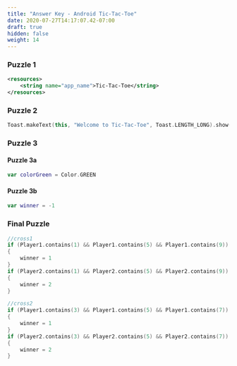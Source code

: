 ```yaml
---
title: "Answer Key - Android Tic-Tac-Toe"
date: 2020-07-27T14:17:07.42-07:00
draft: true
hidden: false
weight: 14
---
```


### Puzzle 1
```xml
<resources>
    <string name="app_name">Tic-Tac-Toe</string>
</resources>
```

### Puzzle 2
```kotlin
Toast.makeText(this, "Welcome to Tic-Tac-Toe", Toast.LENGTH_LONG).show()
```

### Puzzle 3
#### Puzzle 3a
```kotlin
var colorGreen = Color.GREEN
```
#### Puzzle 3b
```kotlin
var winner = -1
```

### Final Puzzle
```kotlin
//cross1
if (Player1.contains(1) && Player1.contains(5) && Player1.contains(9))
{
    winner = 1
}
if (Player2.contains(1) && Player2.contains(5) && Player2.contains(9))
{
    winner = 2
}

//cross2
if (Player1.contains(3) && Player1.contains(5) && Player1.contains(7))
{
    winner = 1
}
if (Player2.contains(3) && Player2.contains(5) && Player2.contains(7))
{
    winner = 2
}
```
